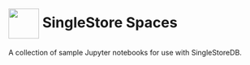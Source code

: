 # <img src="https://github.com/singlestore-labs/singlestoredb-python/blob/main/resources/singlestore-logo.png" height="60" valign="middle"/> SingleStore Spaces

A collection of sample Jupyter notebooks for use with SingleStoreDB.
